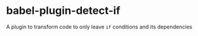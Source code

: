 # babel-plugin-detect-if
A plugin to transform code to only leave `if` conditions and its dependencies
